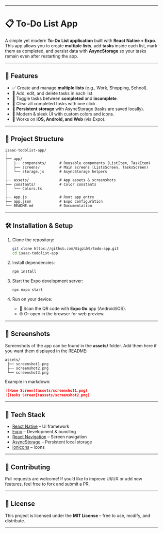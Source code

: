 
---

# 📋 To-Do List App

A simple yet modern **To-Do List application** built with **React Native + Expo**.
This app allows you to create **multiple lists**, add **tasks** inside each list, mark them as completed, and persist data with **AsyncStorage** so your tasks remain even after restarting the app.

---

## 🚀 Features

* ✅ Create and manage **multiple lists** (e.g., Work, Shopping, School).
* 📝 Add, edit, and delete tasks in each list.
* 🔄 Toggle tasks between **completed** and **incomplete**.
* 🧹 Clear all completed tasks with one click.
* 💾 **Persistent storage** with AsyncStorage (tasks are saved locally).
* 🎨 Modern & sleek UI with custom colors and icons.
* 📱 Works on **iOS, Android, and Web** (via Expo).

---

## 📂 Project Structure

```
isaac-todolist-app/
│
├── app/
│   ├── components/      # Reusable components (ListItem, TaskItem)
│   ├── screens/         # Main screens (ListsScreen, TasksScreen)
│   └── storage.js       # AsyncStorage helpers
│
├── assets/              # App assets & screenshots
├── constants/           # Color constants
│   └── Colors.ts
│
├── App.js               # Root app entry
├── app.json             # Expo configuration
└── README.md            # Documentation
```

---

## 🛠️ Installation & Setup

1. Clone the repository:

   ```bash
   git clone https://github.com/Bigzik9/todo-app.git
   cd isaac-todolist-app
   ```

2. Install dependencies:

   ```bash
   npm install
   ```

3. Start the Expo development server:

   ```bash
   npx expo start
   ```

4. Run on your device:

   * 📱 Scan the QR code with **Expo Go** app (Android/iOS).
   * 🌐 Or open in the browser for web preview.

---

## 📸 Screenshots

Screenshots of the app can be found in the **assets/** folder.
Add them here if you want them displayed in the README:

```
assets/
 ├── screenshot1.png
 ├── screenshot2.png
 └── screenshot3.png
```

Example in markdown:

```md
![Home Screen](assets/screenshot1.png)
![Tasks Screen](assets/screenshot2.png)
```

---

## 🎨 Tech Stack

* [React Native](https://reactnative.dev/) – UI framework
* [Expo](https://expo.dev/) – Development & bundling
* [React Navigation](https://reactnavigation.org/) – Screen navigation
* [AsyncStorage](https://react-native-async-storage.github.io/async-storage/) – Persistent local storage
* [Ionicons](https://icons.expo.fyi/) – Icons

---

## 🤝 Contributing

Pull requests are welcome! If you’d like to improve UI/UX or add new features, feel free to fork and submit a PR.

---

## 📄 License

This project is licensed under the **MIT License** – free to use, modify, and distribute.

---

